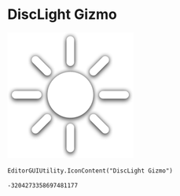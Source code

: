 # DiscLight Gizmo
![](/img/DiscLight%20Gizmo.png)

``` CSharp
EditorGUIUtility.IconContent("DiscLight Gizmo")
```
```
-3204273358697481177
```
